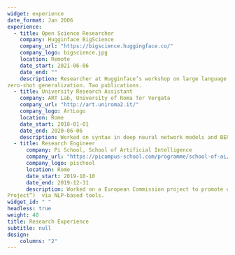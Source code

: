 ```yaml
---
widget: experience
date_format: Jan 2006
experience:
  - title: Open Science Researcher
    company: Hugginface BigScience
    company_url: "https://bigscience.huggingface.co/"
    company_logo: bigscience.jpg
    location: Remote
    date_start: 2021-06-06
    date_end: ""
    description: Researcher at Hugginface’s workshop on large language models. Worked in the prompt-engineering working group on
zero-shot generalization. Two publications.
  - title: University Research Assistant
    company: ART Lab, University of Roma Tor Vergata 
    company_url: "http://art.uniroma2.it/"
    company_logo: ArtLogo
    location: Rome
    date_start: 2018-01-01
    date_end: 2020-06-06
    description: Worked on syntax in deep neural network models and BERT-based NLP models.
  - title: Research Engineer
      company: Pi School, School of Artificial Intelligence
      company_url: "https://picampus-school.com/programme/school-of-ai/"
      company_logo: pischool
      location: Rome
      date_start: 2019-10-10
      date_end: 2019-12-31
      description: Worked on a European Commission project to promote entrepreneurship and tech transfer in the R&D area (“Started
Project”)  via NLP-based tools.
widget_id: " "
headless: true
weight: 40
title: Research Experience
subtitle: null
design:
    columns: "2"
---
```

